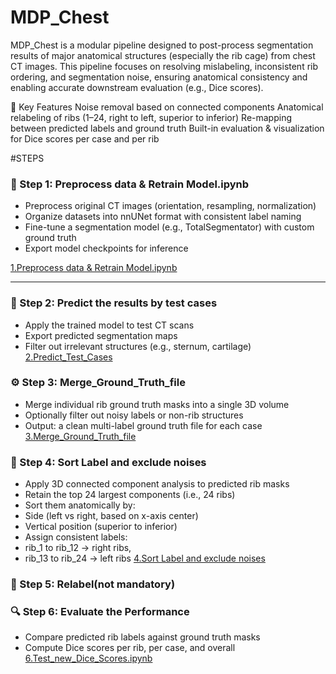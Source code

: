 # MDP_Chest

MDP_Chest is a modular pipeline designed to post-process segmentation results of major anatomical structures (especially the rib cage) from chest CT images. This pipeline focuses on resolving mislabeling, inconsistent rib ordering, and segmentation noise, ensuring anatomical consistency and enabling accurate downstream evaluation (e.g., Dice scores).

📌 Key Features
Noise removal based on connected components
Anatomical relabeling of ribs (1–24, right to left, superior to inferior)
Re-mapping between predicted labels and ground truth
Built-in evaluation & visualization for Dice scores per case and per rib


#STEPS
### 🔧 Step 1: Preprocess data & Retrain Model.ipynb
- Preprocess original CT images (orientation, resampling, normalization)
- Organize datasets into nnUNet format with consistent label naming
- Fine-tune a segmentation model (e.g., TotalSegmentator) with custom ground truth
- Export model checkpoints for inference

[1.Preprocess data & Retrain Model.ipynb](https://github.com/XingyangCui/MDP_Chest/blob/main/1.Preprocess%20data%20%26%20Retrain%20Model.ipynb)

---

### 📁 Step 2: Predict the results by test cases
- Apply the trained model to test CT scans
- Export predicted segmentation maps
- Filter out irrelevant structures (e.g., sternum, cartilage)
[2.Predict_Test_Cases](https://github.com/XingyangCui/MDP_Chest/blob/main/2.Predict_Test_Cases.ipynb)


### ⚙️ Step 3: Merge_Ground_Truth_file
- Merge individual rib ground truth masks into a single 3D volume
- Optionally filter out noisy labels or non-rib structures
- Output: a clean multi-label ground truth file for each case
[3.Merge_Ground_Truth_file](https://github.com/XingyangCui/MDP_Chest/blob/main/3.Merge_Ground_Truth_file.ipynb)




### 🧠 Step 4: Sort Label and exclude noises
- Apply 3D connected component analysis to predicted rib masks
- Retain the top 24 largest components (i.e., 24 ribs)
- Sort them anatomically by:
- Side (left vs right, based on x-axis center)
- Vertical position (superior to inferior)
- Assign consistent labels:
- rib_1 to rib_12 → right ribs,
- rib_13 to rib_24 → left ribs
[4.Sort Label and exclude noises](https://github.com/XingyangCui/MDP_Chest/blob/main/4.Sort%20Label%20and%20exclude%20noises.ipynb)


### 🧠 Step 5: Relabel(not mandatory)




### 🔍 Step 6: Evaluate the Performance
- Compare predicted rib labels against ground truth masks
- Compute Dice scores per rib, per case, and overall
[6.Test_new_Dice_Scores.ipynb](https://github.com/XingyangCui/MDP_Chest/blob/main/6.Test_new_Dice_Scores.ipynb)
